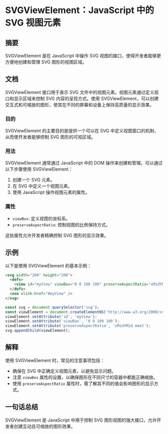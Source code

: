 <!--
Meta Description: # SVGViewElement：JavaScript 中的 SVG 视图元素 ## 摘要 SVGViewElement 是在 JavaScript 中操作 SVG 视图的接口，使得开发者能够更方便地创建和管理 SVG 图形的视图区域。 ## 文档 SVGViewElement 接口用于表示 SVG...
Meta Keywords: svg, svgviewelement, javascript, viewelement, viewbox
-->

# SVGViewElement：JavaScript 中的 SVG 视图元素

## 摘要
SVGViewElement 是在 JavaScript 中操作 SVG 视图的接口，使得开发者能够更方便地创建和管理 SVG 图形的视图区域。

## 文档
SVGViewElement 接口用于表示 SVG 文件中的视图元素。视图元素通过定义视口和显示区域来控制 SVG 内容的呈现方式。使用 SVGViewElement，可以创建交互式和可缩放的图形，使其在不同的屏幕和设备上保持高质量的显示效果。

### 目的
SVGViewElement 的主要目的是提供一个可以在 SVG 中定义视图窗口的机制，从而使开发者能够控制 SVG 图形的可视区域。

### 用法
SVGViewElement 通常通过 JavaScript 中的 DOM 操作来创建和管理。可以通过以下步骤使用 SVGViewElement：

1. 创建一个 SVG 元素。
2. 在 SVG 中定义一个视图元素。
3. 使用 JavaScript 操作视图元素的属性。

### 属性
- `viewBox`: 定义视图的坐标系。
- `preserveAspectRatio`: 控制视图的比例保持方式。
  
这些属性允许开发者精确控制 SVG 图形的显示效果。

## 示例
以下是使用 SVGViewElement 的基本示例：

```html
<svg width="200" height="200">
  <defs>
    <view id="myView" viewBox="0 0 100 100" preserveAspectRatio="xMidYMid meet" />
  </defs>
  <use xlink:href="#myView" />
</svg>
```

```javascript
const svg = document.querySelector('svg');
const viewElement = document.createElementNS('http://www.w3.org/2000/svg', 'view');
viewElement.setAttribute('id', 'myView');
viewElement.setAttribute('viewBox', '0 0 100 100');
viewElement.setAttribute('preserveAspectRatio', 'xMidYMid meet');
svg.appendChild(viewElement);
```

## 解释
使用 SVGViewElement 时，常见的注意事项包括：

- 确保在 SVG 中正确定义视图元素，以避免显示问题。
- 注意 `viewBox` 属性的设置，以确保图形在不同尺寸的容器中都能正确缩放。
- 使用 `preserveAspectRatio` 属性时，需了解其不同的值会影响图形的显示方式。

## 一句话总结
SVGViewElement 是 JavaScript 中用于控制 SVG 图形视图的强大接口，允许开发者创建互动且可缩放的图形效果。